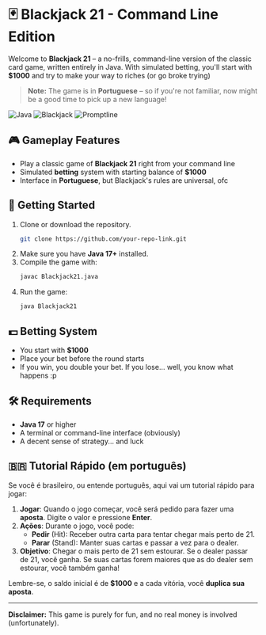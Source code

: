 

# 🃏 Blackjack 21 - Command Line Edition

Welcome to **Blackjack 21** – a no-frills, command-line version of the classic card game, written entirely in Java. With simulated betting, you'll start with **$1000** and try to make your way to riches (or go broke trying)

> **Note:** The game is in **Portuguese** – so if you're not familiar, now might be a good time to pick up a new language!

![Java](https://img.shields.io/badge/Java-17%2B-blue) ![Blackjack](https://img.shields.io/badge/Blackjack-21-critical) ![Promptline](https://img.shields.io/badge/UI-Command--line-lightgrey)

## 🎮 Gameplay Features

- Play a classic game of **Blackjack 21** right from your command line
- Simulated **betting** system with starting balance of **$1000**
- Interface in **Portuguese**, but Blackjack's rules are universal, ofc

## 🚀 Getting Started

1. Clone or download the repository.
   ```bash
   git clone https://github.com/your-repo-link.git
   ```
2. Make sure you have **Java 17+** installed.
3. Compile the game with:
   ```bash
   javac Blackjack21.java
   ```
4. Run the game:
   ```bash
   java Blackjack21
   ```

## 💵 Betting System

- You start with **$1000**
- Place your bet before the round starts
- If you win, you double your bet. If you lose... well, you know what happens :p

## 🛠️ Requirements

- **Java 17** or higher
- A terminal or command-line interface (obviously)
- A decent sense of strategy... and luck

## 🇧🇷 Tutorial Rápido (em português)

Se você é brasileiro, ou entende português, aqui vai um tutorial rápido para jogar:

1. **Jogar**: Quando o jogo começar, você será pedido para fazer uma **aposta**. Digite o valor e pressione **Enter**.
2. **Ações**: Durante o jogo, você pode:
   - **Pedir** (Hit): Receber outra carta para tentar chegar mais perto de 21.
   - **Parar** (Stand): Manter suas cartas e passar a vez para o dealer.
3. **Objetivo**: Chegar o mais perto de 21 sem estourar. Se o dealer passar de 21, você ganha. Se suas cartas forem maiores que as do dealer sem estourar, você também ganha!

Lembre-se, o saldo inicial é de **$1000** e a cada vitória, você **duplica sua aposta**.

---
**Disclaimer:** This game is purely for fun, and no real money is involved (unfortunately).
